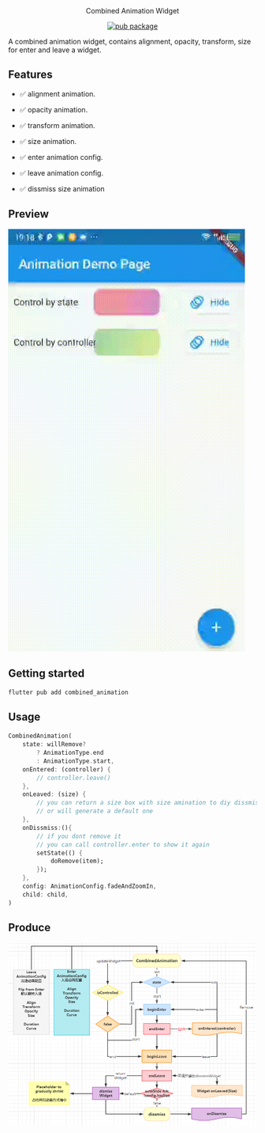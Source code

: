 <center>Combined Animation Widget</center>

<center>

[![pub package](https://img.shields.io/pub/v/combined_animation.svg)](https://pub.dartlang.org/packages/combined_animation)

</center>

A combined animation widget, contains alignment, opacity, transform, size for enter and leave a widget.

## Features

- ✅ alignment animation.
- ✅ opacity animation.
- ✅ transform animation.
- ✅ size animation.

- ✅ enter animation config.
- ✅ leave animation config.

- ✅ dissmiss size animation

## Preview

![preview](preview/preview.gif "preview")

## Getting started

```shell
flutter pub add combined_animation
```

## Usage

```dart
CombinedAnimation(
    state: willRemove?
        ? AnimationType.end
        : AnimationType.start,
    onEntered: (controller) {
        // controller.leave()
    },
    onLeaved: (size) {
        // you can return a size box with size amination to diy dissmiss animation
        // or will generate a default one
    },
    onDissmiss:(){
        // if you dont remove it
        // you can call controller.enter to show it again
        setState(() {
            doRemove(item);
        });
    },
    config: AnimationConfig.fadeAndZoomIn,
    child: child,
)
```

## Produce

![Produce](preview/produce.png)